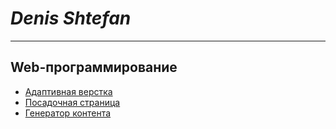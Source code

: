 # ___Denis Shtefan___  
---------------
## Web-программирование
  * [Адаптивная верстка](https://dshtefan.github.io/web_lab1/ "Первая лаба")
  * [Посадочная страница](https://dshtefan.github.io/web_lab2/ "Вторая лаба")
  * [Генератор контента](https://dshtefan.github.io/web_lab2/ "Третья лаба")

